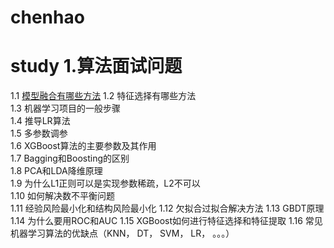 # chenhao
study
1.算法面试问题<br/>
===
  1.1 [模型融合有哪些方法](https://baidu.com)
  1.2 特征选择有哪些方法<br/>
  1.3 机器学习项目的一般步骤<br/>
  1.4 推导LR算法<br/>
  1.5 多参数调参<br/>
  1.6 XGBoost算法的主要参数及其作用<br/>
  1.7 Bagging和Boosting的区别<br/>
  1.8 PCA和LDA降维原理<br/>
  1.9 为什么L1正则可以是实现参数稀疏，L2不可以<br/>
  1.10 如何解决数不平衡问题<br/>
  1.11 经验风险最小化和结构风险最小化
  1.12 欠拟合过拟合解决方法
  1.13 GBDT原理
  1.14 为什么要用ROC和AUC
  1.15 XGBoost如何进行特征选择和特征提取
  1.16 常见机器学习算法的优缺点（KNN， DT， SVM， LR， 。。。）
